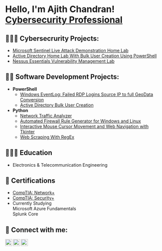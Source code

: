 <h1>Hello, I'm Ajith Chandran! <br/><a href="https://ajithchandranr.github.io"</a> Cybersecurity Professional</a> </h1>

<h2>👨🏾‍💻 Cybersecrurity Projects:</h2>
 
- [Microsoft Sentinel Live Attack Demonstration Home Lab](https://ajithchandranr.github.io/portfolio/home-lab-active-directory-part-1.html)
- [Active Directory Home Lab With Bulk User Creation Using PowerShell](https://ajithchandranr.github.io/portfolio/home-lab-active-directory-part-1.html)
- [Nessus Essentials Vulnerability Management Lab](https://ajithchandranr.github.io/portfolio/home-lab-active-directory-part-1.html)

<h2>👨‍💻 Software Development Projects:</h2>

- <b>PowerShell</b>
  - [Windows EventLog: Failed RDP Logins Source IP to full GeoData Conversion](https://github.com/joshmadakor1/Sentinel-Lab)
  - [Active Directory Bulk User Creation](https://github.com/joshmadakor1/AD_PS)
- <b>Python</b>
  - [Network Traffic Analyzer](https://github.com/ajithchandranr/network_traffic_analyzer)
  - [Automated Firewall Rule Generator for Windows and Linux](https://github.com/ajithchandranr/firewall_rule_generator)
  - [Interactive Mouse Cursor Movement and Web Navigation with Tkinter](https://github.com/ajithchandranr/automated-payload-mouse-pyautogui)
  - [Web Scraping With RegEx](https://github.com/ajithchandranr/Web-Scraping-With-RegEx)
<h2>👨🏽‍🎓 Education</h2>

- Electronics & Telecommunication Engineering

<h2>📜 Certifications</h2>

- [CompTIA: Network+](https://www.credly.com/badges/ec412a0f-5725-44f1-a336-615275c37662/public_url)
- [CompTIA: Security+](https://www.credly.com/badges/1e1a4a39-70fc-475d-84d4-8cee542d00ae/public_url)
- Currently Studying
<br>Microsoft Azure Fundamentals
<br>Splunk Core


<h2> 🤳 Connect with me:</h2>

[<img align="left" alt="Ajith Chandran | Website" width="22px" src="https://github.com/acrkmr/acrkmr.github.io/blob/main/assets/vendor/boxicons/bx-globe.svg"/>][Website]
[<img align="left" alt="Ajith Chandran | LinkedIn" width="22px" src="https://github.com/acrkmr/acrkmr.github.io/blob/main/assets/vendor/boxicons/bxl-linkedin-square.svg" />][linkedin]
[<img align="left" alt="JoshMadakor | Twitter" width="22px" src="https://github.com/acrkmr/acrkmr.github.io/blob/main/assets/vendor/boxicons/bxl-twitter.svg" />][twitter]


[Website]: https://ajithchandranr.github.io
[linkedin]: https://www.linkedin.com/in/ajithchandranr/
[twitter]: https://twitter.com/ajith_kmr
